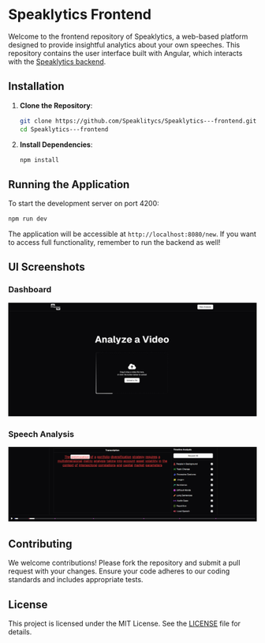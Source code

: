 # Speaklytics Frontend

Welcome to the frontend repository of Speaklytics, a web-based platform designed to provide insightful analytics about your own speeches. This repository contains the user interface built with Angular, which interacts with the [Speaklytics backend](https://github.com/Speaklitycs/Speaklytics---backend).


## Installation

1. **Clone the Repository**:

   ```bash
   git clone https://github.com/Speaklitycs/Speaklytics---frontend.git
   cd Speaklytics---frontend
   ```

2. **Install Dependencies**:

   ```bash
   npm install
   ```


## Running the Application

To start the development server on port 4200:

```bash
npm run dev
```

The application will be accessible at `http://localhost:8080/new`.
If you want to access full functionality, remember to run the backend as well!

## UI Screenshots

### Dashboard
![Dashboard Screenshot](Dashboard.png)

### Speech Analysis
![Speech Analysis Screenshot](analysis.png)

## Contributing

We welcome contributions! Please fork the repository and submit a pull request with your changes. Ensure your code adheres to our coding standards and includes appropriate tests.

## License

This project is licensed under the MIT License. See the [LICENSE](LICENSE) file for details.

